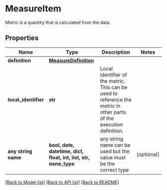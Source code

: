 # MeasureItem

Metric is a quantity that is calculated from the data.

## Properties
Name | Type | Description | Notes
------------ | ------------- | ------------- | -------------
**definition** | [**MeasureDefinition**](MeasureDefinition.md) |  | 
**local_identifier** | **str** | Local identifier of the metric. This can be used to reference the metric in other parts of the execution definition. | 
**any string name** | **bool, date, datetime, dict, float, int, list, str, none_type** | any string name can be used but the value must be the correct type | [optional]

[[Back to Model list]](../README.md#documentation-for-models) [[Back to API list]](../README.md#documentation-for-api-endpoints) [[Back to README]](../README.md)


